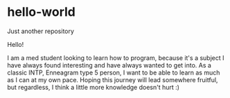 # hello-world
Just another repository

Hello!

I am a med student looking to learn how to program, because it's a subject I have always found interesting and have always wanted to get into. As a classic INTP, Enneagram type 5 person, I want to be able to learn as much as I can at my own pace. Hoping this journey will lead somewhere fruitful, but regardless, I think a little more knowledge doesn't hurt :) 
